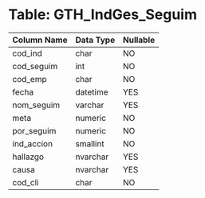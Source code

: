 # Table: GTH_IndGes_Seguim

| Column Name | Data Type | Nullable |
|-------------|-----------|----------|
| cod_ind | char | NO |
| cod_seguim | int | NO |
| cod_emp | char | NO |
| fecha | datetime | YES |
| nom_seguim | varchar | YES |
| meta | numeric | NO |
| por_seguim | numeric | NO |
| ind_accion | smallint | NO |
| hallazgo | nvarchar | YES |
| causa | nvarchar | YES |
| cod_cli | char | NO |

